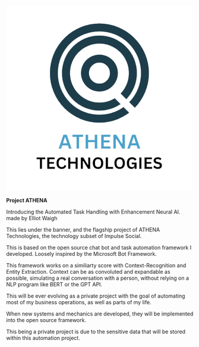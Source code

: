 ![ATHENA ICON!](Logo/ATHENA.png)

**Project ATHENA**

Introducing the Automated Task Handling with Enhancement Neural AI.
made by Elliot Waigh

This lies under the banner, and the flagship project of ATHENA Technologies, the technology subset of Impulse Social. 

This is based on the open source chat bot and task automation framework I developed. Loosely inspired by the Microsoft Bot Framework.

This framework works on a similiarty score with Context-Recognition and Entity Extraction. Context can be as convoluted and expandable as possible, simulating a real conversation with a person, without relying on a NLP program like BERT or the GPT API. 

This will be ever evolving as a private project with the goal of automating most of my business operations, as well as parts of my life.

When new systems and mechanics are developed, they will be implemented into the open source framework.

This being a private project is due to the sensitive data that will be stored within this automation project.